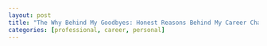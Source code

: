 ```yaml
---
layout: post
title: "The Why Behind My Goodbyes: Honest Reasons Behind My Career Changes"
categories: [professional, career, personal]
---
```


<In progress>
